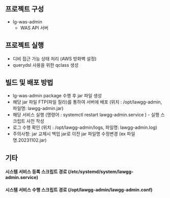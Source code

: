 ## 프로젝트 구성
 
- lg-was-admin 
  - WAS API 서버

## 프로젝트 실행

- 디비 접근 가능 상태 처리 (AWS 방화벽 설정)
- querydsl 사용을 위한 qclass 생성

## 빌드 및 배포 방법

- lg-was-admin package 수행 후 jar 파일 생성
- 해당 jar 파일 FTP(파일 질라)를 통하여 서버에 배포 (위치 : /opt/lawgg-admin, 파일명: lawgg-admin.jar)
- 해당 서비스 실행 (명령어 : systemctl restart lawgg-admin.service ) - 실행 스크립트 사전 작성
- 로그 수행 확인 (위치 : /opt/lawgg-admin/logs, 파일명: lawgg-admin.log)
- 주의사항: jar 교체시 백업 jar로 이전 jar 파일명 수정변경 (ex 파일명.20231102.jar)
 
## 기타

#### 시스템 서비스 등록 스크립트 경로 (/etc/systemd/system/lawgg-admin.service)
#### 시스템 서비스 수행 스크립트 경로 (/opt/lawgg-admin/lawgg-admin.conf)